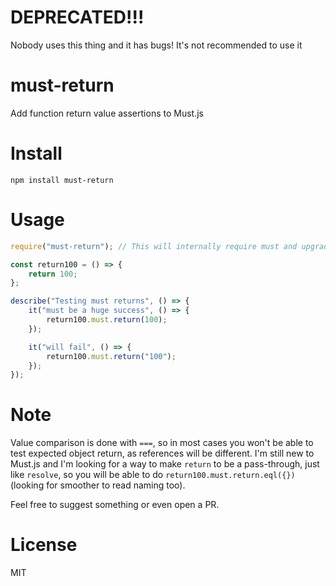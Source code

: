 # DEPRECATED!!!

Nobody uses this thing and it has bugs! It's not recommended to use it

# must-return

Add function return value assertions to Must.js

# Install 
```
npm install must-return
```

# Usage

```javascript
require("must-return"); // This will internally require must and upgrade its prototype.

const return100 = () => {
    return 100;
};

describe("Testing must returns", () => {
    it("must be a huge success", () => {
        return100.must.return(100);
    });

    it("will fail", () => {
        return100.must.return("100");
    });
});
```

# Note

Value comparison is done with `===`, so in most cases you won't be able to test expected object return, as references
will be different. I'm still new to Must.js and I'm looking for a way to make `return` to be a pass-through, just like
`resolve`, so you will be able to do `return100.must.return.eql({})` (looking for smoother to read naming too).

Feel free to suggest something or even open a PR.

# License 

MIT
